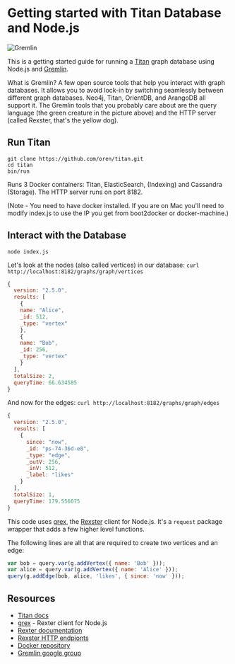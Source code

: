 # Getting started with Titan Database and Node.js

![Gremlin](http://tinkerpop.incubator.apache.org/images/tinkerpop3-splash.png)

This is a getting started guide for running a [Titan](http://thinkaurelius.github.io/titan) graph database using Node.js and [Gremlin](http://tinkerpop.incubator.apache.org/).

What is Gremlin? A few open source tools that help you interact with graph databases. It allows you to avoid lock-in by switching seamlessly between different graph databases. Neo4j, Titan, OrientDB, and ArangoDB all support it. The Gremlin tools that you probably care about are the query language (the green creature in the picture above) and the HTTP server (called Rexster, that's the yellow dog).

## Run Titan

`git clone https://github.com/oren/titan.git`  
`cd titan`  
`bin/run`  

Runs 3 Docker containers: Titan, ElasticSearch, (Indexing) and Cassandra (Storage). The HTTP server runs on port 8182.

(Note - You need to have docker installed. If you are on Mac you'll need to modify index.js to use the IP you get from  boot2docker or docker-machine.)

## Interact with the Database

`node index.js`

Let's look at the nodes (also called vertices) in our database: `curl http://localhost:8182/graphs/graph/vertices`

```js
{
  version: "2.5.0",
  results: [
    {
    name: "Alice",
    _id: 512,
    _type: "vertex"
    },
    {
    name: "Bob",
    _id: 256,
    _type: "vertex"
    }
  ],
  totalSize: 2,
  queryTime: 66.634585
}
```

And now for the edges: `curl http://localhost:8182/graphs/graph/edges`

```js
{
  version: "2.5.0",
  results: [
    {
      since: "now",
      _id: "ps-74-36d-e8",
      _type: "edge",
      _outV: 256,
      _inV: 512,
      _label: "likes"
    }
  ],
  totalSize: 1,
  queryTime: 179.556075
}
```

This code uses [grex](https://github.com/jbmusso/grex), the [Rexster](https://github.com/tinkerpop/rexster/wiki) client for Node.js. It's a `request` package wrapper that adds a few higher level functions.

The following lines are all that are required to create two vertices and an edge:
```js
var bob = query.var(g.addVertex({ name: 'Bob' }));
var alice = query.var(g.addVertex({ name: 'Alice' }));
query(g.addEdge(bob, alice, 'likes', { since: 'now' }));
```

## Resources

* [Titan docs](http://s3.thinkaurelius.com/docs/titan/0.9.0-M2)
* [grex](https://github.com/jbmusso/grex) - Rexter client for Node.js
* [Rexter documentation](https://github.com/tinkerpop/rexster/wiki)
* [Rexster HTTP endpionts](https://github.com/tinkerpop/rexster/wiki/Basic-REST-API)
* [Docker repository](https://github.com/apobbati/titan-rexster)
* [Gremlin google group](https://groups.google.com/forum/#!forum/gremlin-users)
